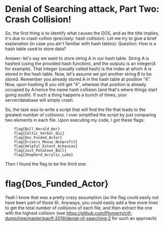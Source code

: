 # Denial of Searching attack, Part Two: Crash Collision!

So, the first thing is to identify what causes the DOS, and as the title implies, it's due to crash collion (precisely: hash collision). Let me try to give a brief explanation (in case you ain't familiar with hash tables):
Question: How is a hash table used to store data?

Answer: let's say we want to store string A in our hash table. String A is hashed (using the provided hash function), and the outputu is an integer(4 for example). That integer (usually called hash) is the index at which A is stored in the hash table. Now, let's assume we got another string B to be stored. Remember you already stored A in the hash table at position "4". Now, upon hashing B you still get "4", whereas that position is already occupied by A:hence the name hash collision (and that's where things start going south). If such a thing happens a bunch of times, your server/database will simply crash.


So, the task was to write a script that will find the file that leads to the greatest number of collisions. I over simplified the script by just comparing two elements in each file. Upon executing my code, I got these flags:

        flag{Bull_Herald_Her}
        flag{Celtic_Verbal_Qui}
        flag{Dos_Funded_Actor}
        flag{Drivers_Mouse_Nonprofit}
        flag{Helpful_Extent_Arkansas}
        flag{Just_Potatoes_Ball}
        flag{Shepherd_Acrylic_Luke}
        
Then I found the flag to be the third one:
# flag{Dos_Funded_Actor}

Yeah I know that was a pretty crazy assumption (as the flag could easily not have been part of those 8). Anyways, you could easily add a few more lines to get the total number of collisions of each file, and then extract the one with the highest collision (see https://github.com/Ptomerty/ctf-dump/tree/master/pactf-2019/denial-of-searching-2 for such an approach)


